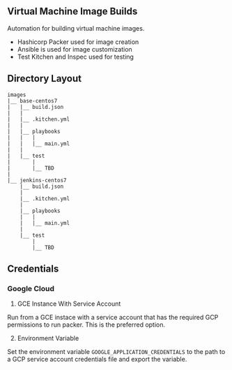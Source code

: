 ## Virtual Machine Image Builds
Automation for building virtual machine images.

* Hashicorp Packer used for image creation
* Ansible is used for image customization
* Test Kitchen and Inspec used for testing

## Directory Layout
```
images
|__ base-centos7
|   |__ build.json
|   |
|   |__ .kitchen.yml
|   |
|   |__ playbooks
|   |   |
|   |   |__ main.yml
|   |
|   |__ test
|       |
|       |__ TBD
|    
|__ jenkins-centos7
    |__ build.json
    |
    |__ .kitchen.yml
    |
    |__ playbooks
    |   |
    |   |__ main.yml
    |
    |__ test
        |
        |__ TBD
```

## Credentials
### Google Cloud
1. GCE Instance With Service Account

Run from a GCE instace with a service
account that has the required GCP permissions
to run packer. This is the preferred option.

2. Environment Variable

Set the environment variable `GOOGLE_APPLICATION_CREDENTIALS`
to the path to a GCP service account credentials file and
export the variable.
